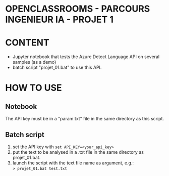 # OPENCLASSROOMS - PARCOURS INGENIEUR IA - PROJET 1

# CONTENT
* Jupyter notebook that tests the Azure Detect Language API on several samples (as a demo)
* batch script "projet_01.bat" to use this API.

# HOW TO USE

## Notebook 
The API key must be in a "param.txt" file in the same directory as this script.

## Batch script
1) set the API key with `set API_KEY=<your_api_key>` 
2) put the text to be analysed in a .txt file in the same directory as projet_01.bat. 
3) launch the script with the text file name as argument, e.g.:   
`> projet_01.bat test.txt`

